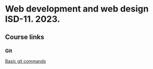 # Web development and web design ISD-11. 2023.

## Course links
### Git

[Basic git commands](https://gabby-brazil-9b9.notion.site/GIT-806341815e0f4042a3f6b74b65e70554)
